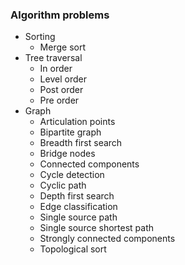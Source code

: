 ### Algorithm problems
+ Sorting
    - Merge sort
+ Tree traversal
    - In order
    - Level order
    - Post order
    - Pre order
+ Graph
    - Articulation points
    - Bipartite graph
    - Breadth first search
    - Bridge nodes
    - Connected components
    - Cycle detection
    - Cyclic path
    - Depth first search
    - Edge classification
    - Single source path
    - Single source shortest path
    - Strongly connected components
    - Topological sort
